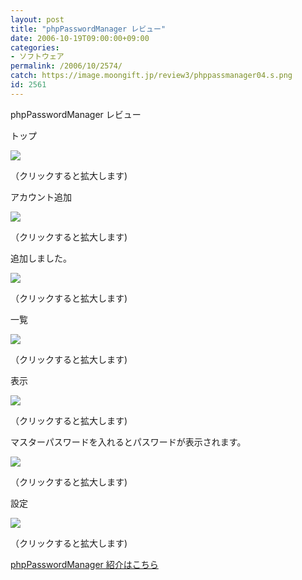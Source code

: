 ```yaml
---
layout: post
title: "phpPasswordManager レビュー"
date: 2006-10-19T09:00:00+09:00
categories:
- ソフトウェア
permalink: /2006/10/2574/
catch: https://image.moongift.jp/review3/phppassmanager04.s.png
id: 2561
---
```

phpPasswordManager レビュー  
<!--more-->

トップ

  

[![](https://image.moongift.jp/review3/phppassmanager01.s.png)](https://image.moongift.jp/review3/phppassmanager01.png)  
  
（クリックすると拡大します)

  

アカウント追加

  

[![](https://image.moongift.jp/review3/phppassmanager02.s.png)](https://image.moongift.jp/review3/phppassmanager02.png)  
  
（クリックすると拡大します)

  

追加しました。

  

[![](https://image.moongift.jp/review3/phppassmanager03.s.png)](https://image.moongift.jp/review3/phppassmanager03.png)  
  
（クリックすると拡大します)

  

一覧

  

[![](https://image.moongift.jp/review3/phppassmanager04.s.png)](https://image.moongift.jp/review3/phppassmanager04.png)  
  
（クリックすると拡大します)

  

表示

  

[![](https://image.moongift.jp/review3/phppassmanager05.s.png)](https://image.moongift.jp/review3/phppassmanager05.png)  
  
（クリックすると拡大します)

  

マスターパスワードを入れるとパスワードが表示されます。

  

[![](https://image.moongift.jp/review3/phppassmanager06.s.png)](https://image.moongift.jp/review3/phppassmanager06.png)  
  
（クリックすると拡大します)

  

設定

  

[![](https://image.moongift.jp/review3/phppassmanager07.s.png)](https://image.moongift.jp/review3/phppassmanager07.png)  
  
（クリックすると拡大します)

  

[phpPasswordManager 紹介はこちら](http://oss.moongift.jp/intro/i-2573.html)

